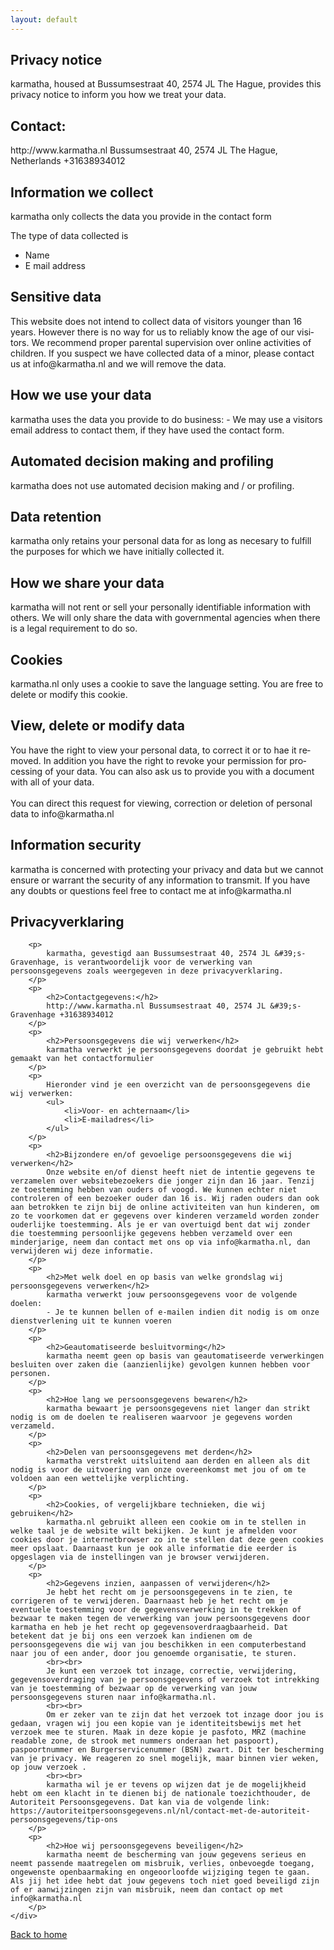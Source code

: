 ```yaml
---
layout: default
---
```

<style>
    .lang-selector { xdisplay: none }
</style>
<section class="content-block multi-lang-block">
    <div lang="en">
        <h1>Privacy notice</h1>
        <p>
            karmatha, housed at Bussumsestraat 40, 2574 JL The Hague, provides this privacy notice to inform you how we treat your data.
        </p>
        <p>
            <h2>Contact:</h2>
            http://www.karmatha.nl Bussumsestraat 40, 2574 JL The Hague, Netherlands +31638934012
        </p>
        <p>
            <h2>Information we collect</h2>
            karmatha only collects the data you provide in the contact form
        </p>
        <p>
            The type of data collected is
            <ul>
                <li>Name</li>
                <li>E mail address</li>
            </ul>
        </p>
        <p>
            <h2>Sensitive data</h2>
            This website does not intend to collect data of visitors younger than 16 years. However there is no way for us to reliably know the age of our visitors. We recommend proper parental supervision over online activities of children.
            If you suspect we have collected data of a minor, please contact us at info@karmatha.nl and we will remove the data.
        </p>
        <p>
            <h2>How we use your data</h2>
            karmatha uses the data you provide to do business:
            - We may use a visitors email address to contact them, if they have used the contact form.
        </p>
        <p>
            <h2>Automated decision making and profiling</h2>
            karmatha does not use automated decision making and / or profiling. 
        </p>
        <p>
            <h2>Data retention</h2>
            karmatha only retains your personal data for as long as necesary to fulfill the purposes for which we have initially collected it.
        </p>
        <p>
            <h2>How we share your data</h2>
            karmatha will not rent or sell your personally identifiable information with others.  We will only share the data with governmental agencies when there is a legal requirement to do so.
        </p>
        <p>
            <h2>Cookies</h2>
            karmatha.nl only uses a cookie to save the language setting. You are free to delete or modify this cookie. 
        </p>
        <p>
            <h2>View, delete or modify data</h2>
            You have the right to view your personal data, to correct it or to hae it removed. In addition you have the right to revoke your permission for processing of your data. You can also ask us to provide you with a document with all of your data.
            <br><br>
            You can direct this request for viewing, correction or deletion of personal data to info@karmatha.nl
        </p>
        <p>
            <h2>Information security</h2>
            karmatha is concerned with protecting your privacy and data but we cannot ensure or warrant the security of any information to transmit. If you have any doubts or questions feel free to contact me at info@karmatha.nl
        </p> 
    </div>
    <div lang="nl">
        <h1>Privacyverklaring</h1>

        <p>
            karmatha, gevestigd aan Bussumsestraat 40, 2574 JL &#39;s-Gravenhage, is verantwoordelijk voor de verwerking van persoonsgegevens zoals weergegeven in deze privacyverklaring.
        </p>
        <p>
            <h2>Contactgegevens:</h2>
            http://www.karmatha.nl Bussumsestraat 40, 2574 JL &#39;s-Gravenhage +31638934012
        </p>
        <p>
            <h2>Persoonsgegevens die wij verwerken</h2>
            karmatha verwerkt je persoonsgegevens doordat je gebruikt hebt gemaakt van het contactformulier
        </p>
        <p>
            Hieronder vind je een overzicht van de persoonsgegevens die wij verwerken:
            <ul>
                <li>Voor- en achternaam</li>
                <li>E-mailadres</li>
            </ul>
        </p>
        <p>
            <h2>Bijzondere en/of gevoelige persoonsgegevens die wij verwerken</h2>
            Onze website en/of dienst heeft niet de intentie gegevens te verzamelen over websitebezoekers die jonger zijn dan 16 jaar. Tenzij ze toestemming hebben van ouders of voogd. We kunnen echter niet controleren of een bezoeker ouder dan 16 is. Wij raden ouders dan ook aan betrokken te zijn bij de online activiteiten van hun kinderen, om zo te voorkomen dat er gegevens over kinderen verzameld worden zonder ouderlijke toestemming. Als je er van overtuigd bent dat wij zonder die toestemming persoonlijke gegevens hebben verzameld over een minderjarige, neem dan contact met ons op via info@karmatha.nl, dan verwijderen wij deze informatie.
        </p>
        <p>
            <h2>Met welk doel en op basis van welke grondslag wij persoonsgegevens verwerken</h2>
            karmatha verwerkt jouw persoonsgegevens voor de volgende doelen:
            - Je te kunnen bellen of e-mailen indien dit nodig is om onze dienstverlening uit te kunnen voeren
        </p>
        <p>
            <h2>Geautomatiseerde besluitvorming</h2>
            karmatha neemt geen op basis van geautomatiseerde verwerkingen besluiten over zaken die (aanzienlijke) gevolgen kunnen hebben voor personen. 
        </p>
        <p>
            <h2>Hoe lang we persoonsgegevens bewaren</h2>
            karmatha bewaart je persoonsgegevens niet langer dan strikt nodig is om de doelen te realiseren waarvoor je gegevens worden verzameld.
        </p>
        <p>
            <h2>Delen van persoonsgegevens met derden</h2>
            karmatha verstrekt uitsluitend aan derden en alleen als dit nodig is voor de uitvoering van onze overeenkomst met jou of om te voldoen aan een wettelijke verplichting. 
        </p>
        <p>
            <h2>Cookies, of vergelijkbare technieken, die wij gebruiken</h2>
            karmatha.nl gebruikt alleen een cookie om in te stellen in welke taal je de website wilt bekijken. Je kunt je afmelden voor cookies door je internetbrowser zo in te stellen dat deze geen cookies meer opslaat. Daarnaast kun je ook alle informatie die eerder is opgeslagen via de instellingen van je browser verwijderen.
        </p>
        <p>
            <h2>Gegevens inzien, aanpassen of verwijderen</h2>
            Je hebt het recht om je persoonsgegevens in te zien, te corrigeren of te verwijderen. Daarnaast heb je het recht om je eventuele toestemming voor de gegevensverwerking in te trekken of bezwaar te maken tegen de verwerking van jouw persoonsgegevens door karmatha en heb je het recht op gegevensoverdraagbaarheid. Dat betekent dat je bij ons een verzoek kan indienen om de persoonsgegevens die wij van jou beschikken in een computerbestand naar jou of een ander, door jou genoemde organisatie, te sturen.
            <br><br>
            Je kunt een verzoek tot inzage, correctie, verwijdering, gegevensoverdraging van je persoonsgegevens of verzoek tot intrekking van je toestemming of bezwaar op de verwerking van jouw persoonsgegevens sturen naar info@karmatha.nl.
            <br><br>
            Om er zeker van te zijn dat het verzoek tot inzage door jou is gedaan, vragen wij jou een kopie van je identiteitsbewijs met het verzoek mee te sturen. Maak in deze kopie je pasfoto, MRZ (machine readable zone, de strook met nummers onderaan het paspoort), paspoortnummer en Burgerservicenummer (BSN) zwart. Dit ter bescherming van je privacy. We reageren zo snel mogelijk, maar binnen vier weken, op jouw verzoek .
            <br><br>
            karmatha wil je er tevens op wijzen dat je de mogelijkheid hebt om een klacht in te dienen bij de nationale toezichthouder, de Autoriteit Persoonsgegevens. Dat kan via de volgende link: https://autoriteitpersoonsgegevens.nl/nl/contact-met-de-autoriteit-persoonsgegevens/tip-ons
        </p>
        <p>
            <h2>Hoe wij persoonsgegevens beveiligen</h2>
            karmatha neemt de bescherming van jouw gegevens serieus en neemt passende maatregelen om misbruik, verlies, onbevoegde toegang, ongewenste openbaarmaking en ongeoorloofde wijziging tegen te gaan. Als jij het idee hebt dat jouw gegevens toch niet goed beveiligd zijn of er aanwijzingen zijn van misbruik, neem dan contact op met info@karmatha.nl
        </p> 
    </div>
</section>


 <a href='../../' id="home"><i class="fa fa-home" aria-hidden="true"></i> Back to home </a>
















 







